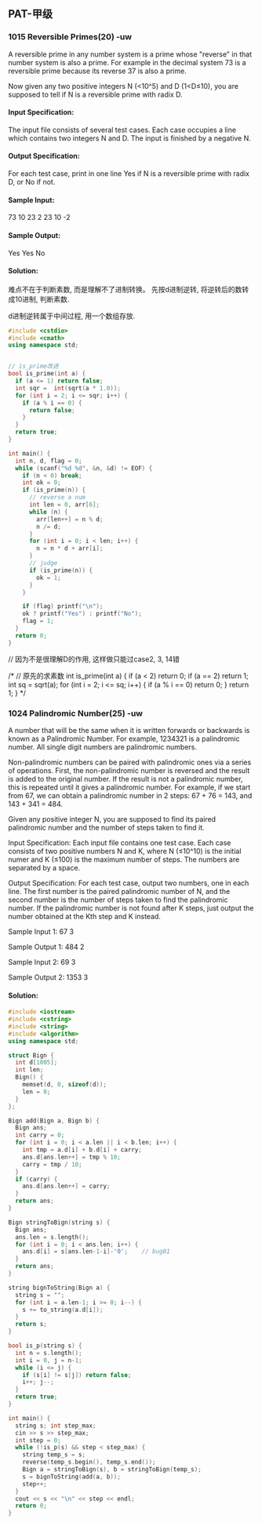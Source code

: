 ## PAT-甲级

### 1015 Reversible Primes(20) -uw

A reversible prime in any number system is a prime whose "reverse" in that number system is also a prime. For example in the decimal system 73 is a reversible prime because its reverse 37 is also a prime.

Now given any two positive integers N (<10^5) and D (1<D≤10), you are supposed to tell if N is a reversible prime with radix D.

#### Input Specification:
The input file consists of several test cases. Each case occupies a line which contains two integers N and D. The input is finished by a negative N.

#### Output Specification:
For each test case, print in one line Yes if N is a reversible prime with radix D, or No if not.

#### Sample Input:
73 10
23 2
23 10
-2

#### Sample Output:
Yes
Yes
No

#### Solution:

难点不在于判断素数, 而是理解不了进制转换。
先按d进制逆转, 将逆转后的数转成10进制, 判断素数.

d进制逆转属于中间过程, 用一个数组存放.

```cpp
#include <cstdio>
#include <cmath>
using namespace std;


// is_prime改进
bool is_prime(int a) {
  if (a <= 1) return false;
  int sqr =  int(sqrt(a * 1.0));
  for (int i = 2; i <= sqr; i++) {
    if (a % i == 0) {
      return false;
    }
  }
  return true;
}

int main() {
  int n, d, flag = 0;
  while (scanf("%d %d", &n, &d) != EOF) {
    if (n < 0) break;
    int ok = 0;
    if (is_prime(n)) {
      // reverse a num
      int len = 0, arr[6];
      while (n) {
        arr[len++] = n % d;
        n /= d;
      }
      for (int i = 0; i < len; i++) {
        n = n * d + arr[i];
      }
      // judge
      if (is_prime(n)) {
        ok = 1;
      }
    }

    if (flag) printf("\n");
    ok ? printf("Yes") : printf("No");
    flag = 1;
  }
  return 0;
}
```

// 因为不是很理解D的作用, 这样做只能过case2, 3, 14错

/*
// 原先的求素数
int is_prime(int a) {
  if (a < 2) return 0;
  if (a == 2) return 1;
  int sq = sqrt(a);
  for (int i = 2; i <= sq; i++) {
    if (a % i == 0) return 0;
  }
  return 1;
}
*/


### 1024 Palindromic Number(25) -uw

A number that will be the same when it is written forwards or backwards is known as a Palindromic Number. For example, 1234321 is a palindromic number. All single digit numbers are palindromic numbers.

Non-palindromic numbers can be paired with palindromic ones via a series of operations. First, the non-palindromic number is reversed and the result is added to the original number. If the result is not a palindromic number, this is repeated until it gives a palindromic number. For example, if we start from 67, we can obtain a palindromic number in 2 steps: 67 + 76 = 143, and 143 + 341 = 484.

Given any positive integer N, you are supposed to find its paired palindromic number and the number of steps taken to find it.

Input Specification:
Each input file contains one test case. Each case consists of two positive numbers N and K, where N (≤10^10) is the initial numer and K (≤100) is the maximum number of steps. The numbers are separated by a space.

Output Specification:
For each test case, output two numbers, one in each line. The first number is the paired palindromic number of N, and the second number is the number of steps taken to find the palindromic number. If the palindromic number is not found after K steps, just output the number obtained at the Kth step and K instead.

Sample Input 1:
67 3

Sample Output 1:
484
2

Sample Input 2:
69 3

Sample Output 2:
1353
3

#### Solution:

```cpp
#include <iostream>
#include <cstring>
#include <string>
#include <algorithm>
using namespace std;

struct Bign {
  int d[1005];
  int len;
  Bign() {
    memset(d, 0, sizeof(d));
    len = 0;
  }
};

Bign add(Bign a, Bign b) {
  Bign ans;
  int carry = 0;
  for (int i = 0; i < a.len || i < b.len; i++) {
    int tmp = a.d[i] + b.d[i] + carry;
    ans.d[ans.len++] = tmp % 10;
    carry = tmp / 10;
  }
  if (carry) {
    ans.d[ans.len++] = carry;
  }
  return ans;
}

Bign stringToBign(string s) {
  Bign ans;
  ans.len = s.length();
  for (int i = 0; i < ans.len; i++) {
    ans.d[i] = s[ans.len-1-i]-'0';    // bug01
  }
  return ans;
}

string bignToString(Bign a) {
  string s = "";
  for (int i = a.len-1; i >= 0; i--) {
    s += to_string(a.d[i]);
  }
  return s;
}

bool is_p(string s) {
  int n = s.length();
  int i = 0, j = n-1;
  while (i <= j) {
    if (s[i] != s[j]) return false;
    i++; j--;
  }
  return true;
}

int main() {
  string s; int step_max;
  cin >> s >> step_max;
  int step = 0;
  while (!is_p(s) && step < step_max) {
    string temp_s = s;
    reverse(temp_s.begin(), temp_s.end());
    Bign a = stringToBign(s), b = stringToBign(temp_s);
    s = bignToString(add(a, b));
    step++;
  }
  cout << s << "\n" << step << endl;
  return 0;
}
```
